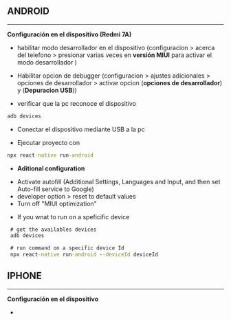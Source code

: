 ## ANDROID
---

<b>Configuración en el dispositivo (Redmi 7A)</b>

* habilitar modo desarrollador en el dispositivo
(configuracion > acerca del telefono > presionar varias veces en **versión MIUI** para activar el modo desarrollador )

* Habilitar opcion de debugger (configuracion > ajustes adicionales > opciones de desarrollador > activar opcion (**opciones de desarrollador**) y (**Depuracion USB**))

* verificar que la pc reconoce el dispositivo
```cmd
adb devices
```

* Conectar el dispositivo mediante USB a la pc

* Ejecutar proyecto con 
```cmd
npx react-native run-android
```
* **Aditional configuration**
- Activate autofill (Additional Settings, Languages and Input, and then set Auto-fill service to Google)
- developer option > reset to default values 
- Turn off "MIUI optimization" 

* If you wnat to run on a speficific device

```cmd
 # get the availables devices
 adb devices

 # run command on a specific device Id
 npx react-native run-android --deviceId deviceId
```


## IPHONE
---
<b>Configuración en el dispositivo</b>

* 
